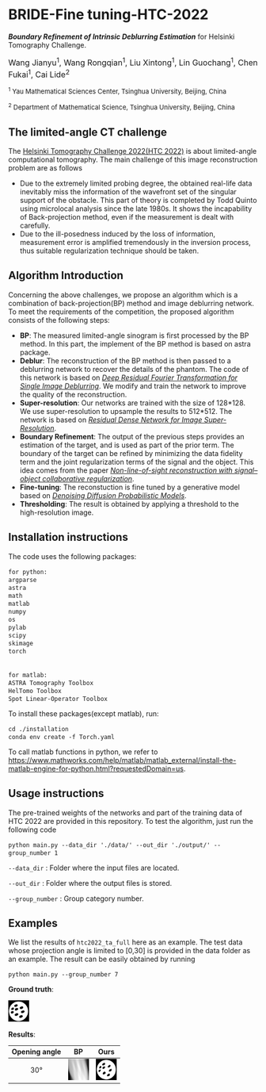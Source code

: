 # BRIDE-Fine tuning-HTC-2022

***Boundary Refinement of Intrinsic Deblurring Estimation*** for Helsinki Tomography Challenge.

<font size=3> Wang Jianyu<sup>1</sup>, Wang Rongqian<sup>1</sup>, Liu Xintong<sup>1</sup>, Lin Guochang<sup>1</sup>, Chen Fukai<sup>1</sup>, Cai Lide<sup>2</sup> </font>

<font size=2><sup>1</sup> Yau Mathematical Sciences Center, Tsinghua University, Beijing, China</font>

<font size=2> <sup>2</sup> Department of Mathematical Science, Tsinghua University, Beijing, China </font>

## The limited-angle CT challenge

The [Helsinki Tomography Challenge 2022(HTC 2022)](https://www.fips.fi/HTC2022.php) is about limited-angle computational tomography. The main challenge of this image reconstruction problem are as follows

- Due to the extremely limited probing degree, the obtained real-life data inevitably miss the information of the wavefront set of the singular support of the obstacle. This part of theory is completed by Todd Quinto using microlocal analysis since the late 1980s. It shows the incapability of Back-projection method, even if the measurement is dealt with carefully.
- Due to the ill-posedness induced by the loss of information, measurement error is amplified tremendously in the inversion process, thus suitable regularization technique should be taken. 

## Algorithm Introduction
Concerning the above challenges, we propose an algorithm which is a combination of back-projection(BP) method and image deblurring network. To meet the requirements of the competition, the proposed algorithm consists of the following steps:
- **BP**: The measured limited-angle sinogram is first processed by the BP method. In this part, the implement of the BP method is based on astra package.
- **Deblur**: The reconstruction of the BP method is then passed to a deblurring network to recover the details of the phantom. The code of this network is based on *[Deep Residual Fourier Transformation for Single Image Deblurring](https://github.com/INVOKERer/DeepRFT)*. We modify and train the network to improve the quality of the reconstruction.
- **Super-resolution**: Our networks are trained with the size of 128\*128. We use super-resolution to upsample the results to 512\*512. The network is based on *[Residual Dense Network for Image Super-Resolution](https://github.com/yulunzhang/RDN)*.
- **Boundary Refinement**: The output of the previous steps provides an estimation of the target, and is used as part of the prior term. The boundary of the target can be refined by minimizing the data fidelity term and the joint regularization terms of the signal and the object. This idea comes from the paper *[Non-line-of-sight reconstruction with signal–object collaborative regularization](https://www.nature.com/articles/s41377-021-00633-3)*.
- **Fine-tuning**: The reconstuction is fine tuned by a generative model based on *[Denoising Diffusion Probabilistic Models](https://github.com/INVOKERer/DeepRFT)*. 
- **Thresholding**: The result is obtained by applying a threshold to the high-resolution image. 

## Installation instructions

The code uses the following packages:

```
for python:
argparse
astra
math
matlab
numpy
os
pylab
scipy
skimage
torch


for matlab:
ASTRA Tomography Toolbox
HelTomo Toolbox
Spot Linear-Operator Toolbox
```

To install these packages(except matlab), run:

```
cd ./installation
conda env create -f Torch.yaml
```

To call matlab functions in python, we refer to https://www.mathworks.com/help/matlab/matlab_external/install-the-matlab-engine-for-python.html?requestedDomain=us.

## Usage instructions

The pre-trained weights of the networks and part of the training data of HTC 2022 are provided in this repository. To test the algorithm, just run the following code

```
python main.py --data_dir './data/' --out_dir './output/' --group_number 1
```

`--data_dir` : Folder where the input files are located.

`--out_dir` : Folder where the output files is stored.

`--group_number` : Group category number.

## Examples

We list the results of `htc2022_ta_full` here as an example. The test data whose projection angle is limited to [0,30] is provided in the data folder as an example. The result can be easily obtained by running

```
python main.py --group_number 7
```

**Ground truth**:

<img src="README.assets/htc2022_ta_full_recon_fbp_seg.png" alt="gt.png" style="zoom:33%;" />

**Results**:

| Opening angle |                              BP                              |                             Ours                             |
| :-----------: | :----------------------------------------------------------: | :----------------------------------------------------------: |
|      30°      | <img src="README.assets/image-20221026193249277.png" alt="BP.png" style="zoom:33%;" /> | <img src="README.assets/test_data.png" alt="ours.png" style="zoom:33%;" /> |



